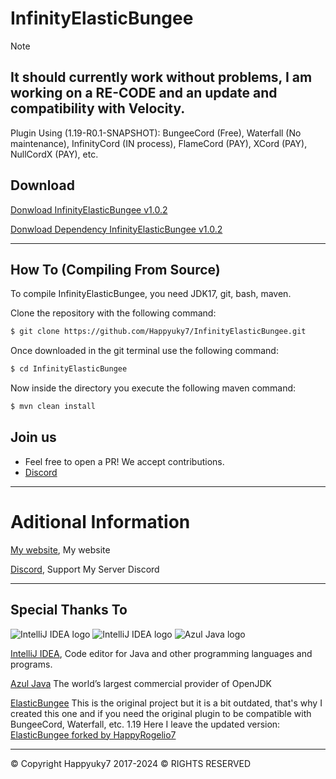 # InfinityElasticBungee
> [!NOTE] 
> ## It should currently work without problems, I am working on a RE-CODE and an update and compatibility with Velocity.

Plugin Using (1.19-R0.1-SNAPSHOT): BungeeCord (Free), Waterfall (No maintenance), InfinityCord (IN process), FlameCord (PAY), XCord (PAY), NullCordX (PAY), etc.

## Download

[Donwload InfinityElasticBungee v1.0.2](https://github.com/Happyuky7/InfinityElasticBungee/blob/master/Download/InfinityElasticBungee-1.0.2.jar)

[Donwload Dependency InfinityElasticBungee v1.0.2](https://github.com/Happyuky7/InfinityElasticBungee/blob/master/Download/InfinityElasticBungee-1.0.2-jar-with-dependencies.jar)

---

## How To (Compiling From Source)

To compile InfinityElasticBungee, you need JDK17, git, bash, maven.

Clone the repository with the following command:
```bash
$ git clone https://github.com/Happyuky7/InfinityElasticBungee.git
```

Once downloaded in the git terminal use the following command:

```bash
$ cd InfinityElasticBungee
```

Now inside the directory you execute the following maven command:

```bash
$ mvn clean install
```

## Join us

* Feel free to open a PR! We accept contributions.
* [Discord](https://discord.gg/3EebYUyeUX)

---

# Aditional Information

[My website](https://happy7.xyz), My website

[Discord](https://discord.gg/3EebYUyeUX), Support My Server Discord


---

## Special Thanks To


![IntelliJ IDEA logo](https://resources.jetbrains.com/storage/products/company/brand/logos/IntelliJ_IDEA_icon.png?size=100px)
![IntelliJ IDEA logo](https://resources.jetbrains.com/storage/products/company/brand/logos/IntelliJ_IDEA.png)
![Azul Java logo](https://www.azul.com/wp-content/themes/azul/dist/img/logo.svg)

[IntelliJ IDEA](https://www.jetbrains.com/idea/), Code editor for Java and other programming languages and programs.

[Azul Java](https://www.azul.com/) The world’s largest commercial provider of OpenJDK

[ElasticBungee](https://github.com/2lstudios-mc/ElasticBungee) This is the original project but it is a bit outdated, that's why I created this one and if you need the original plugin to be compatible with BungeeCord, Waterfall, etc. 1.19 Here I leave the updated version: [ElasticBungee forked by HappyRogelio7](https://github.com/HappyRogelio7/ElasticBungee1)


---

© Copyright Happyuky7 2017-2024 ©
RIGHTS RESERVED
